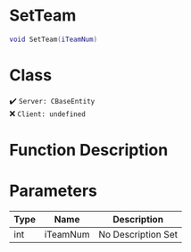 # SetTeam
```lua
void SetTeam(iTeamNum)
```
# Class
✔️ `Server: CBaseEntity`  
❌ `Client: undefined`  

# Function Description

# Parameters
Type|Name|Description
--|--|--
int|iTeamNum|No Description Set
